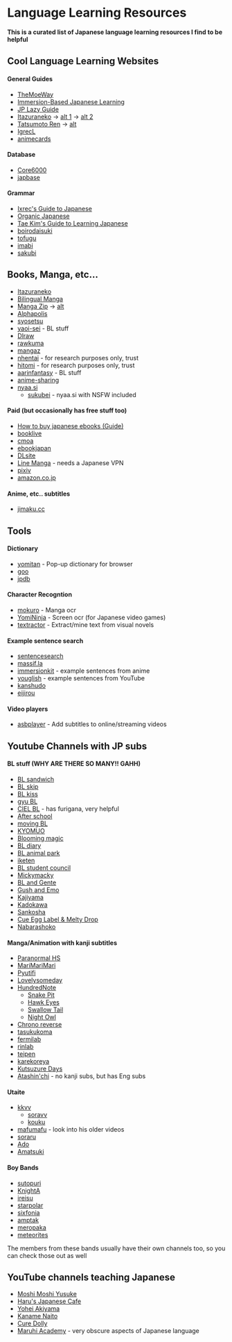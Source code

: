 # Language Learning Resources

**This is a curated list of Japanese language learning resources I find to be helpful**

## Cool Language Learning Websites

<h4>General Guides</h4>

- [TheMoeWay](https://learnjapanese.moe)
- [Immersion-Based Japanese Learning](https://donkuri.github.io/learn-japanese/)
- [JP Lazy Guide](https://xelieu.github.io/jp-lazy-guide/)
- [Itazuraneko](https://gohoneko.neocities.org) -> [alt 1](https://djtguide.github.io/learn/learnmain.html) -> [alt 2](https://djtguide.neocities.org)
- [Tatsumoto Ren](https://tatsumoto-ren.github.io/blog/index.html) -> [alt](https://tatsumoto.neocities.org/blog/)
- [IgrecL](https://github.com/IgrecL/japanese)
- [animecards](https://animecards.site)

<h4>Database</h4>

- [Core6000](https://core6000.neocities.org)
- [japbase](https://japbase.neocities.org/full_night)

<h4>Grammar</h4>

- [Ixrec's Guide to Japanese](https://ixrec.neocities.org)
- [Organic Japanese](https://learnjapaneseonline.info)
- [Tae Kim's Guide to Learning Japanese](https://guidetojapanese.org/learn/)
- [boirodaisuki](https://boirodaisuki.neocities.org/dark)
- [tofugu](https://www.tofugu.com)
- [imabi](https://www.imabi.org)
- [sakubi](https://sakubi.neocities.org)

## Books, Manga, etc...

- [Itazuraneko](https://itazuraneko.org/index.html)
- [Bilingual Manga](https://bilingualmanga.org)
- [Manga Zip](https://manga-zip.is/post) -> [alt](https://manga-zip.info/home.i1/)
- [Alphapolis](https://www.alphapolis.co.jp)
- [syosetsu](https://yomou.syosetu.com)
- [yaoi-sei](https://yaoi-sei.com/home.html) - BL stuff
- [Dlraw](https://dlraw.to/raw/)
- [rawkuma](https://rawkuma.com)
- [mangaz](https://www.mangaz.com)
- [nhentai](https://nhentai.net) - for research purposes only, trust
- [hitomi](https://hitomi.la) - for research purposes only, trust
- [aarinfantasy](https://aarinfantasy.com/forum/forum.php) - BL stuff
- [anime-sharing](https://www.anime-sharing.com)
- [nyaa.si](https://nyaa.si/?f=0&c=1_2&q)
    - [sukubei](https://sukebei.nyaa.si/rules) - nyaa.si with NSFW included

<h4>Paid (but occasionally has free stuff too)</h4>

- [How to buy japanese ebooks (Guide)](https://www.tofugu.com/japanese/how-to-buy-japanese-ebooks/)
- [booklive](https://booklive.jp)
- [cmoa](https://www.cmoa.jp)
- [ebookjapan](https://ebookjapan.yahoo.co.jp)
- [DLsite](https://www.dlsite.com/index.html)
- [Line Manga](https://manga.line.me) - needs a Japanese VPN
- [pixiv](https://comic.pixiv.net)
- [amazon.co.jp](https://www.amazon.co.jp/-/en/本-書籍-通販/b/?ie=UTF8&node=465392&ref_=nav_cs_books)

<h4>Anime, etc.. subtitles</h4>

- [jimaku.cc](https://jimaku.cc)

## Tools

<h4>Dictionary</h4>

- [yomitan](https://github.com/themoeway/yomitan) - Pop-up dictionary for browser
- [goo](https://dictionary.goo.ne.jp)
- [jpdb](https://jpdb.io)

<h4>Character Recogntion</h4>

- [mokuro](https://github.com/kha-white/mokuro) - Manga ocr
- [YomiNinja](https://github.com/matt-m-o/YomiNinja) - Screen ocr (for Japanese video games)
- [textractor](https://github.com/Artikash/Textractor) - Extract/mine text from visual novels

<h4>Example sentence search</h4>

- [sentencesearch](https://sentencesearch.neocities.org)
- [massif.la](https://massif.la/ja)
- [immersionkit](https://www.immersionkit.com) - example sentences from anime
- [youglish](https://youglish.com/japanese) - example sentences from YouTube
- [kanshudo](https://www.kanshudo.com/searcht)
- [eijirou](https://eow.alc.co.jp)

<h4>Video players</h4>

- [asbplayer](https://github.com/killergerbah/asbplayer) - Add subtitles to online/streaming videos

## Youtube Channels with JP subs

<h4>BL stuff (WHY ARE THERE SO MANY!! GAHH)</h4>

- [BL sandwich](https://www.youtube.com/@BLsandwich)
- [BL skip](https://www.youtube.com/@blskip)
- [BL kiss](https://www.youtube.com/@blmanga)
- [gyu BL](https://www.youtube.com/@gyu-bl)
- [CIEL BL](https://www.youtube.com/@blchannel_cf) - has furigana, very helpful
- [After school](https://www.youtube.com/@5afterschoolinlovein5minut17)
- [moving BL](https://www.youtube.com/@BL-cc4if)
- [KYOMUO](https://www.youtube.com/@kyomuo)
- [Blooming magic](https://www.youtube.com/@BloomingMagic_jp)
- [BL diary](https://www.youtube.com/@BLdiaryJP)
- [BL animal park](https://www.youtube.com/@blanimalpark)
- [iketen](https://www.youtube.com/@bl3835)
- [BL student council](https://www.youtube.com/@BLComic)
- [Mickymacky](https://www.youtube.com/@mickymacky25)
- [BL and Gente](https://www.youtube.com/@BL_andGENTE)
- [Gush and Emo](https://www.youtube.com/@GUSH_and.Emo_BLch)
- [Kajiyama](https://www.youtube.com/@blch735)
- [Kadokawa](https://www.youtube.com/@kadokawa6694)
- [Sankosha](https://www.youtube.com/@sankosha_BL)
- [Cue Egg Label & Melty Drop](https://www.youtube.com/@LibrePublishing)
- [Nabarashoko](https://www.youtube.com/@nabarashoko)

<h4>Manga/Animation with kanji subtitles</h4>

- [Paranormal HS](https://www.youtube.com/@parako)
- [MariMariMari](https://www.youtube.com/@marymarymary80s/featured)
- [Pyutifi](https://www.youtube.com/@pyutifi)
- [Lovelysomeday](https://www.youtube.com/@lovelysomeday/featured)
- [HundredNote](https://www.youtube.com/@hundrednote100/featured)
    - [Snake Pit](https://www.youtube.com/@SnakePit-il1dc)
    - [Hawk Eyes](https://www.youtube.com/@HawkEyes-uk5do)
    - [Swallow Tail](https://www.youtube.com/@SwallowTail-cq1fd)
    - [Night Owl](https://www.youtube.com/@NightOwl-HN)
- [Chrono reverse](https://www.youtube.com/@Chronover_info)
- [tasukukoma](https://www.youtube.com/@komatasuku)
- [fermilab](https://www.youtube.com/@fermi_lab)
- [rinlab](https://www.youtube.com/@rin_lab)
- [teipen](https://www.youtube.com/@teipen.official)
- [karekoreya](https://www.youtube.com/@karekoreya)
- [Kutsuzure Days](https://www.youtube.com/@Kutsuzure_Days)
- [Atashin'chi](https://www.youtube.com/@Atashinchi) - no kanji subs, but has Eng subs

<h4>Utaite</h4>

- [kkvv](https://www.youtube.com/@kkvv.)    
    - [soravv](https://www.youtube.com/@soravv)
    - [kouku](https://www.youtube.com/@futoumei)
- [mafumafu](https://www.youtube.com/@uni_mafumafu) - look into his older videos
- [soraru](https://www.youtube.com/@SorarunoKakurega)
- [Ado](https://www.youtube.com/@ado-sense)
- [Amatsuki](https://www.youtube.com/@amatsuki_YHch)

<h4>Boy Bands</h4>

- [sutopuri](https://www.youtube.com/@StrawberryPrince)
- [KnightA](https://www.youtube.com/@Knight_A_info)
- [ireisu](https://www.youtube.com/@ireisu)
- [starpolar](https://www.youtube.com/@starpola)
- [sixfonia](https://www.youtube.com/channel/UCGMG8BNfA8gsH9Rn_d_yW2A)
- [amptak](https://www.youtube.com/@AMPTAKxCOLORS)
- [meropaka](https://www.youtube.com/@meropaka)
- [meteorites](https://www.youtube.com/@mtor_info)

The members from these bands usually have their own channels too, so you can check those out as well

## YouTube channels teaching Japanese

- [Moshi Moshi Yusuke](https://www.youtube.com/@moshimoshi.yusuke/featured)
- [Haru's Japanese Cafe](https://www.youtube.com/@HarusJapaneseCafe)
- [Yohei Akiyama](https://www.youtube.com/@YoheiAkiyama/featured)
- [Kaname Naito](https://www.youtube.com/@kanamenaito)
- [Cure Dolly](https://www.youtube.com/@organicjapanesewithcuredol49)
- [Maruhi Academy](https://www.youtube.com/@maruhigakuen) - very obscure aspects of Japanese language
